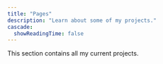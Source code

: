 ```yaml
---
title: "Pages"
description: "Learn about some of my projects."
cascade:
  showReadingTime: false
---
```

This section contains all my current projects.